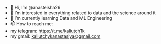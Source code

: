- 👋 Hi, I’m @anasteisha26
- 👀 I’m interested in everything related to data and the science around it
- 🌱 I’m currently learning Data and ML Engineering
- 📫 How to reach me:
- my telegram: https://t.me/kaliutch1k
- my gmail: kaliutchykanastasiya@gmail.com

<!---
anasteisha26/anasteisha26 is a ✨ special ✨ repository because its `README.md` (this file) appears on your GitHub profile.
You can click the Preview link to take a look at your changes.
--->
